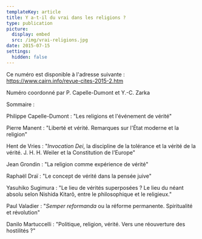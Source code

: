 ```yaml
---
templateKey: article
title: Y a-t-il du vrai dans les religions ?
type: publication
picture:
  display: embed
  src: /img/vrai-religions.jpg
date: 2015-07-15
settings:
  hidden: false
---
```

Ce numéro est disponible à l'adresse suivante : https://www.cairn.info/revue-cites-2015-2.htm

Numéro coordonné par P. Capelle-Dumont et Y.-C. Zarka

Sommaire :

Philippe Capelle-Dumont : "Les religions et l'événement de vérité"

Pierre Manent : "Liberté et vérité. Remarques sur l'État moderne et la religion"

Hent de Vries : "*Invocation Dei*, la discipline de la tolérance et la vérité de la vérité. J. H. H. Weiler et la Constitution de l'Europe"

Jean Grondin : "La religion comme expérience de vérité"

Raphaël Draï : "Le concept de vérité dans la pensée juive"

Yasuhiko Sugimura : "Le lieu de vérités superposées ? Le lieu du néant absolu selon Nishida Kitarô, entre le philosophique et le religieux."

Paul Valadier : "*Semper reformanda* ou la réforme permanente. Spiritualité et révolution"

[](https://sites.google.com/site/philosophiereligion/Societaires/publications-des-societaires/ya-t-ilduvraidanslesreligions/Cite%CC%81s62%20Couv..jpg?attredirects=0)Danilo Martuccelli : "Politique, religion, vérité. Vers une réouverture des hostilités ?"